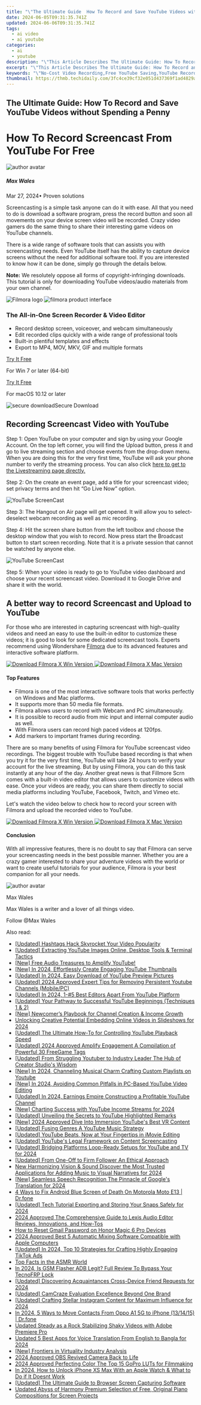 ```yaml
---
title: "\"The Ultimate Guide  How To Record and Save YouTube Videos without Spending a Penny for 2024\""
date: 2024-06-05T09:31:35.741Z
updated: 2024-06-06T09:31:35.741Z
tags:
  - ai video
  - ai youtube
categories:
  - ai
  - youtube
description: "\"This Article Describes The Ultimate Guide: How To Record and Save YouTube Videos without Spending a Penny for 2024\""
excerpt: "\"This Article Describes The Ultimate Guide: How To Record and Save YouTube Videos without Spending a Penny for 2024\""
keywords: "\"No-Cost Video Recording,Free YouTube Saving,YouTube Recording Tips,Costless Video Capture,Pocket-Friendly Video Save,Record Videos Cheaply,Free Video Backup Guide\""
thumbnail: https://thmb.techidaily.com/3fc4ce39cf32e051d437369f1ad4829a21ac17b8d3ad76e322c0705c64d5daa2.png
---
```


## The Ultimate Guide: How To Record and Save YouTube Videos without Spending a Penny

# How To Record Screencast From YouTube For Free

![author avatar](https://images.wondershare.com/filmora/article-images/max-wales-author.jpg)

##### Max Wales

 Mar 27, 2024• Proven solutions

Screencasting is a simple task anyone can do it with ease. All that you need to do is download a software program, press the record button and soon all movements on your device screen video will be recorded. Crazy video gamers do the same thing to share their interesting game videos on YouTube channels.

There is a wide range of software tools that can assists you with screencasting needs. Even YouTube itself has the ability to capture device screens without the need for additional software tool. If you are interested to know how it can be done, simply go through the details below.

**Note:** We resolutely oppose all forms of copyright-infringing downloads. This tutorial is only for downloading YouTube videos/audio materials from your own channel.

![Filmora logo](https://images.wondershare.com/filmora/logo_icon/wondershare-filmora-logo-horizontal.png) ![filmora product interface](https://images.wondershare.com/filmora/images/common/filmora-product-banner.png)

### The All-in-One Screen Recorder & Video Editor

* Record desktop screen, voiceover, and webcam simultaneously
* Edit recorded clips quickly with a wide range of professional tools
* Built-in plentiful templates and effects
* Export to MP4, MOV, MKV, GIF and multiple formats

[Try It Free](https://tools.techidaily.com/wondershare/filmora/download/)

For Win 7 or later (64-bit)

[Try It Free](https://tools.techidaily.com/wondershare/filmora/download/)

For macOS 10.12 or later

![secure download](https://static.wondershare.com/images-filmora/images/common/securety.svg)Secure Download

## Recording Screencast Video with YouTube

Step 1: Open YouTube on your computer and sign by using your Google Account. On the top left corner, you will find the Upload button, press it and go to live streaming section and choose events from the drop-down menu. When you are doing this for the very first time, YouTube will ask your phone number to verify the streaming process. You can also click [here to get to the Livestreaming page directly.](https://www.youtube.com/live%5Fdashboard)

Step 2: On the create an event page, add a title for your screencast video; set privacy terms and then hit “Go Live Now” option.

![YouTube ScreenCast ](https://images.wondershare.com/filmora/article-images/youtube-screencast-events.jpg)

Step 3: The Hangout on Air page will get opened. It will allow you to select-deselect webcam recording as well as mic recording.

Step 4: Hit the screen share button from the left toolbox and choose the desktop window that you wish to record. Now press start the Broadcast button to start screen recording. Note that it is a private session that cannot be watched by anyone else.

![YouTube ScreenCast ](https://images.wondershare.com/filmora/article-images/youtube-screencast-hangouts.jpg)

Step 5: When your video is ready to go to YouTube video dashboard and choose your recent screencast video. Download it to Google Drive and share it with the world.

## A better way to record Screencast and Upload to YouTube

For those who are interested in capturing screencast with high-quality videos and need an easy to use the built-in editor to customize these videos; it is good to look for some dedicated screencast tools. Experts recommend using Wondershare [Filmora](https://tools.techidaily.com/wondershare/filmora/download/) due to its advanced features and interactive software platform.

[![Download Filmora X Win Version](https://images.wondershare.com/filmora/guide/download-btn-win.jpg) ](https://tools.techidaily.com/wondershare/filmora/download/) [![Download Filmora X Mac Version](https://images.wondershare.com/filmora/guide/download-btn-mac.jpg) ](https://tools.techidaily.com/wondershare/filmora/download/)

#### Top Features

* Filmora is one of the most interactive software tools that works perfectly on Windows and Mac platforms.
* It supports more than 50 media file formats.
* Filmora allows users to record with Webcam and PC simultaneously.
* It is possible to record audio from mic input and internal computer audio as well.
* With Filmora users can record high paced videos at 120fps.
* Add markers to important frames during recording.

There are so many benefits of using Filmora for YouTube screencast video recordings. The biggest trouble with YouTube based recording is that when you try it for the very first time, YouTube will take 24 hours to verify your account for the live streaming. But by using Filmora, you can do this task instantly at any hour of the day. Another great news is that Fillmore Scrn comes with a built-in video editor that allows users to customize videos with ease. Once your videos are ready, you can share them directly to social media platforms including YouTube, Facebook, Twitch, and Vimeo etc.

Let's watch the video below to check how to record your screen with Filmora and upload the recorded video to YouTube.

[![Download Filmora X Win Version](https://images.wondershare.com/filmora/guide/download-btn-win.jpg) ](https://tools.techidaily.com/wondershare/filmora/download/) [![Download Filmora X Mac Version](https://images.wondershare.com/filmora/guide/download-btn-mac.jpg) ](https://tools.techidaily.com/wondershare/filmora/download/)

#### Conclusion

With all impressive features, there is no doubt to say that Filmora can serve your screencasting needs in the best possible manner. Whether you are a crazy gamer interested to share your adventure videos with the world or want to create useful tutorials for your audience, Filmora is your best companion for all your needs.

![author avatar](https://images.wondershare.com/filmora/article-images/max-wales-author.jpg)

Max Wales

Max Wales is a writer and a lover of all things video.

Follow @Max Wales

<span class="atpl-alsoreadstyle">Also read:</span>
<div><ul>
<li><a href="https://facebook-video-footage.techidaily.com/updated-hashtags-hack-skyrocket-your-video-popularity/"><u>[Updated] Hashtags Hack  Skyrocket Your Video Popularity</u></a></li>
<li><a href="https://facebook-video-footage.techidaily.com/updated-extracting-youtube-images-online-desktop-tools-and-terminal-tactics/"><u>[Updated] Extracting YouTube Images  Online, Desktop Tools & Terminal Tactics</u></a></li>
<li><a href="https://facebook-video-footage.techidaily.com/new-free-audio-treasures-to-amplify-youtube/"><u>[New] Free Audio Treasures to Amplify YouTube!</u></a></li>
<li><a href="https://facebook-video-footage.techidaily.com/new-in-2024-effortlessly-create-engaging-youtube-thumbnails/"><u>[New] In 2024, Effortlessly Create Engaging YouTube Thumbnails</u></a></li>
<li><a href="https://facebook-video-footage.techidaily.com/updated-in-2024-easy-download-of-youtube-preview-pictures/"><u>[Updated] In 2024, Easy Download of YouTube Preview Pictures</u></a></li>
<li><a href="https://facebook-video-footage.techidaily.com/updated-2024-approved-expert-tips-for-removing-persistent-youtube-channels-mobilepc/"><u>[Updated] 2024 Approved  Expert Tips for Removing Persistent Youtube Channels (Mobile/PC)</u></a></li>
<li><a href="https://facebook-video-footage.techidaily.com/updated-in-2024-1-5-best-editors-apart-from-youtube-platform/"><u>[Updated] In 2024, 1-#5 Best Editors Apart From YouTube Platform</u></a></li>
<li><a href="https://facebook-video-footage.techidaily.com/updated-your-pathway-to-successful-youtube-beginnings-techniques-1-and-2/"><u>[Updated] Your Pathway to Successful YouTube Beginnings (Techniques 1 & 2)</u></a></li>
<li><a href="https://facebook-video-footage.techidaily.com/new-newcomers-playbook-for-channel-creation-and-income-growth/"><u>[New] Newcomer’s Playbook for Channel Creation & Income Growth</u></a></li>
<li><a href="https://facebook-video-footage.techidaily.com/unlocking-creative-potential-embedding-online-videos-in-slideshows-for-2024/"><u>Unlocking Creative Potential  Embedding Online Videos in Slideshows for 2024</u></a></li>
<li><a href="https://facebook-video-footage.techidaily.com/updated-the-ultimate-how-to-for-controlling-youtube-playback-speed/"><u>[Updated] The Ultimate How-To for Controlling YouTube Playback Speed</u></a></li>
<li><a href="https://facebook-video-footage.techidaily.com/updated-2024-approved-amplify-engagement-a-compilation-of-powerful-30-freegame-tags/"><u>[Updated] 2024 Approved  Amplify Engagement  A Compilation of Powerful 30 FreeGame Tags</u></a></li>
<li><a href="https://facebook-video-footage.techidaily.com/updated-from-struggling-youtuber-to-industry-leader-the-hub-of-creator-studios-wisdom/"><u>[Updated] From Struggling Youtuber to Industry Leader  The Hub of Creator Studio's Wisdom</u></a></li>
<li><a href="https://facebook-video-footage.techidaily.com/new-in-2024-channeling-musical-charm-crafting-custom-playlists-on-youtube/"><u>[New] In 2024, Channeling Musical Charm  Crafting Custom Playlists on Youtube</u></a></li>
<li><a href="https://facebook-video-footage.techidaily.com/new-in-2024-avoiding-common-pitfalls-in-pc-based-youtube-video-editing/"><u>[New] In 2024, Avoiding Common Pitfalls in PC-Based YouTube Video Editing</u></a></li>
<li><a href="https://facebook-video-footage.techidaily.com/updated-in-2024-earnings-empire-constructing-a-profitable-youtube-channel/"><u>[Updated] In 2024, Earnings Empire  Constructing a Profitable YouTube Channel</u></a></li>
<li><a href="https://facebook-video-footage.techidaily.com/new-charting-success-with-youtube-income-streams-for-2024/"><u>[New] Charting Success with YouTube Income Streams for 2024</u></a></li>
<li><a href="https://facebook-video-footage.techidaily.com/updated-unveiling-the-secrets-to-youtube-highlighted-remarks/"><u>[Updated] Unveiling the Secrets to YouTube Highlighted Remarks</u></a></li>
<li><a href="https://facebook-video-footage.techidaily.com/new-2024-approved-dive-into-immersion-youtubes-best-vr-content/"><u>[New] 2024 Approved  Dive Into Immersion  YouTube's Best VR Content</u></a></li>
<li><a href="https://facebook-video-footage.techidaily.com/updated-fusing-genres-a-youtube-music-strategy/"><u>[Updated] Fusing Genres  A YouTube Music Strategy</u></a></li>
<li><a href="https://facebook-video-footage.techidaily.com/updated-youtube-beats-now-at-your-fingertips-in-imovie-editing/"><u>[Updated] YouTube Beats, Now at Your Fingertips in iMovie Editing</u></a></li>
<li><a href="https://facebook-video-footage.techidaily.com/updated-youtubes-legal-framework-on-content-screencasting/"><u>[Updated] YouTube's Legal Framework on Content Screencasting</u></a></li>
<li><a href="https://facebook-video-footage.techidaily.com/updated-bridging-platforms-loop-ready-setups-for-youtube-and-tv-for-2024/"><u>[Updated] Bridging Platforms  Loop-Ready Setups for YouTube and TV for 2024</u></a></li>
<li><a href="https://facebook-video-footage.techidaily.com/updated-from-one-off-to-firm-follower-an-ethical-approach/"><u>[Updated] From One-Off to Firm Follower  An Ethical Approach</u></a></li>
<li><a href="https://audio-shaping.techidaily.com/new-harmonizing-vision-and-sound-discover-the-most-trusted-applications-for-adding-music-to-visual-narratives-for-2024/"><u>New Harmonizing Vision & Sound Discover the Most Trusted Applications for Adding Music to Visual Narratives for 2024</u></a></li>
<li><a href="https://desktop-recording.techidaily.com/new-seamless-speech-recognition-the-pinnacle-of-googles-translation-for-2024/"><u>[New] Seamless Speech Recognition  The Pinnacle of Google's Translation for 2024</u></a></li>
<li><a href="https://howto.techidaily.com/4-ways-to-fix-android-blue-screen-of-death-on-motorola-moto-e13-drfone-by-drfone-fix-android-problems-fix-android-problems/"><u>4 Ways to Fix Android Blue Screen of Death On Motorola Moto E13 | Dr.fone</u></a></li>
<li><a href="https://snapchat-videos.techidaily.com/updated-tech-tutorial-exporting-and-storing-your-snaps-safely-for-2024/"><u>[Updated] Tech Tutorial  Exporting and Storing Your Snaps Safely for 2024</u></a></li>
<li><a href="https://sound-tweaking.techidaily.com/2024-approved-the-comprehensive-guide-to-lexis-audio-editor-reviews-innovations-and-how-tos/"><u>2024 Approved The Comprehensive Guide to Lexis Audio Editor Reviews, Innovations, and How-Tos</u></a></li>
<li><a href="https://easy-unlock-android.techidaily.com/how-to-reset-gmail-password-on-honor-magic-6-pro-devices-by-drfone-android/"><u>How to Reset Gmail Password on Honor Magic 6 Pro Devices</u></a></li>
<li><a href="https://audio-editing.techidaily.com/2024-approved-best-5-automatic-mixing-software-compatible-with-apple-computers/"><u>2024 Approved Best 5 Automatic Mixing Software Compatible with Apple Computers</u></a></li>
<li><a href="https://tiktok-videos.techidaily.com/updated-in-2024-top-10-strategies-for-crafting-highly-engaging-tiktok-ads/"><u>[Updated] In 2024, Top 10 Strategies for Crafting Highly Engaging TikTok Ads</u></a></li>
<li><a href="https://youtube-clips.techidaily.com/top-facts-in-the-asmr-world/"><u>Top Facts in the ASMR World</u></a></li>
<li><a href="https://bypass-frp.techidaily.com/in-2024-is-gsm-flasher-adb-legit-full-review-to-bypass-your-tecnofrp-lock-by-drfone-android/"><u>In 2024, Is GSM Flasher ADB Legit? Full Review To Bypass Your TecnoFRP Lock</u></a></li>
<li><a href="https://discord-videos.techidaily.com/updated-discovering-acquaintances-cross-device-friend-requests-for-2024/"><u>[Updated] Discovering Acquaintances  Cross-Device Friend Requests for 2024</u></a></li>
<li><a href="https://video-screen-grab.techidaily.com/updated-camcraze-evaluation-excellence-beyond-one-brand/"><u>[Updated] CamCraze Evaluation  Excellence Beyond One Brand</u></a></li>
<li><a href="https://instagram-videos.techidaily.com/updated-crafting-stellar-instagram-content-for-maximum-influence-for-2024/"><u>[Updated] Crafting Stellar Instagram Content for Maximum Influence for 2024</u></a></li>
<li><a href="https://android-transfer.techidaily.com/in-2024-5-ways-to-move-contacts-from-oppo-a1-5g-to-iphone-131415-drfone-by-drfone-transfer-from-android-transfer-from-android/"><u>In 2024, 5 Ways to Move Contacts From Oppo A1 5G to iPhone (13/14/15) | Dr.fone</u></a></li>
<li><a href="https://video-creation-software.techidaily.com/updated-steady-as-a-rock-stabilizing-shaky-videos-with-adobe-premiere-pro/"><u>Updated Steady as a Rock Stabilizing Shaky Videos with Adobe Premiere Pro</u></a></li>
<li><a href="https://ai-voice-clone.techidaily.com/updated-5-best-apps-for-voice-translation-from-english-to-bangla-for-2024/"><u>Updated 5 Best Apps for Voice Translation From English to Bangla for 2024</u></a></li>
<li><a href="https://some-techniques.techidaily.com/new-frontiers-in-virtuality-industry-analysis/"><u>[New] Frontiers in Virtuality  Industry Analysis</u></a></li>
<li><a href="https://screen-mirroring-recording.techidaily.com/2024-approved-obs-revived-camera-back-to-life/"><u>2024 Approved  OBS Revived  Camera Back to Life</u></a></li>
<li><a href="https://extra-guidance.techidaily.com/2024-approved-perfecting-color-the-top-15-gopro-luts-for-filmmaking/"><u>2024 Approved  Perfecting Color  The Top 15 GoPro LUTs for Filmmaking</u></a></li>
<li><a href="https://ios-unlock.techidaily.com/in-2024-how-to-unlock-iphone-xs-max-with-an-apple-watch-and-what-to-do-if-it-doesnt-work-by-drfone-ios/"><u>In 2024, How to Unlock iPhone XS Max With an Apple Watch & What to Do if It Doesnt Work</u></a></li>
<li><a href="https://on-screen-recording.techidaily.com/updated-the-ultimate-guide-to-browser-screen-capturing-software/"><u>[Updated] The Ultimate Guide to Browser Screen Capturing Software</u></a></li>
<li><a href="https://audio-shaping.techidaily.com/updated-abyss-of-harmony-premium-selection-of-free-original-piano-compositions-for-screen-projects/"><u>Updated Abyss of Harmony Premium Selection of Free, Original Piano Compositions for Screen Projects</u></a></li>
</ul></div>

<ins class="adsbygoogle"
      style="display:block"
      data-ad-client="ca-pub-7571918770474297"
      data-ad-slot="8358498916"
      data-ad-format="auto"
      data-full-width-responsive="true"></ins>